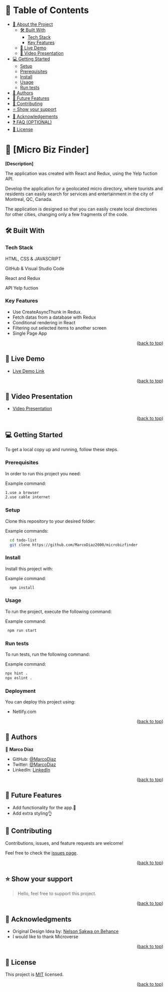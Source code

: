 
<a name="readme-top"></a>

# 📗 Table of Contents 

- [📖 About the Project](#about-project)
  - [🛠 Built With](#built-with) 
    - [Tech Stack](#tech-stack)
    - [Key Features](#key-features)
  - [🚀 Live Demo](#live-demo)
  - [🔭 Video Presentation](#video)
- [💻 Getting Started](#getting-started) 
  - [Setup](#setup)
  - [Prerequisites](#prerequisites)
  - [Install](#install)
  - [Usage](#usage)
  - [Run tests](#run-tests)
- [👥 Authors](#authors)
- [🔭 Future Features](#future-features)
- [🤝 Contributing](#contributing)
- [⭐️ Show your support](#support)
- [🙏 Acknowledgements](#acknowledgements)
- [❓ FAQ (OPTIONAL)](#faq)
- [📝 License](#license)

<!-- PROJECT DESCRIPTION -->

# 📖 [Micro Biz Finder] <a name="about-project"></a>

**[Description]**

The application was created with React and Redux, using the Yelp fuction API.

Develop the application for a geolocated micro directory, where tourists and residents can easily search for services and entertainment in the city of Montreal, QC, Canada.

The application is designed so that you can easily create local directories for other cities, changing only a few fragments of the code.

## 🛠 Built With <a name="built-with"></a>



### Tech Stack <a name="tech-stack"></a>

HTML, CSS & JAVASCRIPT

GitHub & Visual Studio Code

React and Redux

API Yelp fuction

<!-- Features -->

### Key Features <a name="key-features"></a>

- Use CreateAsyncThunk in Redux.
- Fetch datas from a database with Redux
- Conditional rendering in React
- Filtering out selected items to another screen
- Single Page App

<p align="right">(<a href="#readme-top">back to top</a>)</p>

<!-- LIVE DEMO -->

## 🚀 Live Demo <a name="live-demo"></a>

- [Live Demo Link](https://react-capstone-project--resilient-faun-ac0891.netlify.app/)

<p align="right">(<a href="#readme-top">back to top</a>)</p>


## 🔭 Video Presentation <a name="video"></a>

- [Video Presentation](#)

<p align="right">(<a href="#readme-top">back to top</a>)</p>

<!-- GETTING STARTED -->

## 💻 Getting Started <a name="getting-started"></a>



To get a local copy up and running, follow these steps.

### Prerequisites

In order to run this project you need:


Example command:

```sh
1.use a browser
2.use cable internet
```
 

### Setup

Clone this repository to your desired folder:


Example commands:

```sh
  cd todo-list
  git clone https://github.com/MarcoDiaz2000/microbizfinder

```


### Install

Install this project with:


Example command:

```sh
  npm install
```


### Usage

To run the project, execute the following command:


Example command:

```sh
 npm run start
```


### Run tests

To run tests, run the following command:


Example command:

```sh
npx hint .
npx eslint .
```


### Deployment

You can deploy this project using:

- Netlify.com



<p align="right">(<a href="#readme-top">back to top</a>)</p>


<!-- AUTHORS -->

## 👥 Authors <a name="authors"></a>

👤 **Marco Díaz**

- GitHub: [@MarcoDiaz](https://github.com/MarcoDiaz2000)
- Twitter: [@MarcoDiaz](https://twitter.com/MarcoDi70620847)
- LinkedIn: [LinkedIn](https://www.linkedin.com/in/marco-diaz-0876a7268/)


<p align="right">(<a href="#readme-top">back to top</a>)</p>


 ## 🔭 Future Features <a name="future-features"></a>

- Add functionality for the app.🚀
- Add extra styling👌


<!-- CONTRIBUTING -->

## 🤝 Contributing <a name="contributing"></a>

Contributions, issues, and feature requests are welcome!

Feel free to check the [issues page](../../issues/).

<p align="right">(<a href="#readme-top">back to top</a>)</p>

<!-- SUPPORT -->

## ⭐️ Show your support <a name="support"></a>

> Hello, feel free to support this project.

<p align="right">(<a href="#readme-top">back to top</a>)</p>

<!-- ACKNOWLEDGEMENTS -->

## 🙏 Acknowledgments <a name="acknowledgements"></a>

- Original Design Idea by: [Nelson Sakwa on Behance](https://www.behance.net/sakwadesignstudio)
- I would like to thank Microverse

<p align="right">(<a href="#readme-top">back to top</a>)</p>

<!-- LICENSE -->

## 📝 License <a name="license"></a>

This project is [MIT](./LICENSE) licensed.

<p align="right">(<a href="#readme-top">back to top</a>)</p>
